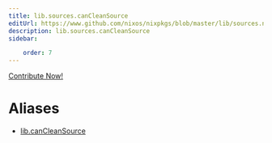 ```yaml
---
title: lib.sources.canCleanSource
editUrl: https://www.github.com/nixos/nixpkgs/blob/master/lib/sources.nix#L247C20
description: lib.sources.canCleanSource
sidebar:

    order: 7
---
```


<a href="https://www.github.com/nixos/nixpkgs/blob/master/lib/sources.nix#L247C20">Contribute Now!</a>


# Aliases

- [lib.canCleanSource](/reference/libcanCleanSource)


